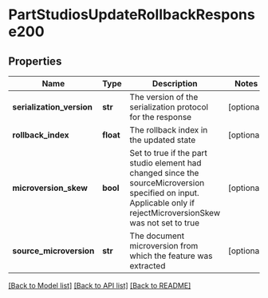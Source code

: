 # PartStudiosUpdateRollbackResponse200

## Properties
Name | Type | Description | Notes
------------ | ------------- | ------------- | -------------
**serialization_version** | **str** | The version of the serialization protocol for the response | [optional] 
**rollback_index** | **float** | The rollback index in the updated state | [optional] 
**microversion_skew** | **bool** | Set to true if the part studio element had changed since the     sourceMicroversion specified on input.  Applicable only if rejectMicroversionSkew was not set to true | [optional] 
**source_microversion** | **str** | The document microversion from which the feature was extracted | [optional] 

[[Back to Model list]](../README.md#documentation-for-models) [[Back to API list]](../README.md#documentation-for-api-endpoints) [[Back to README]](../README.md)


